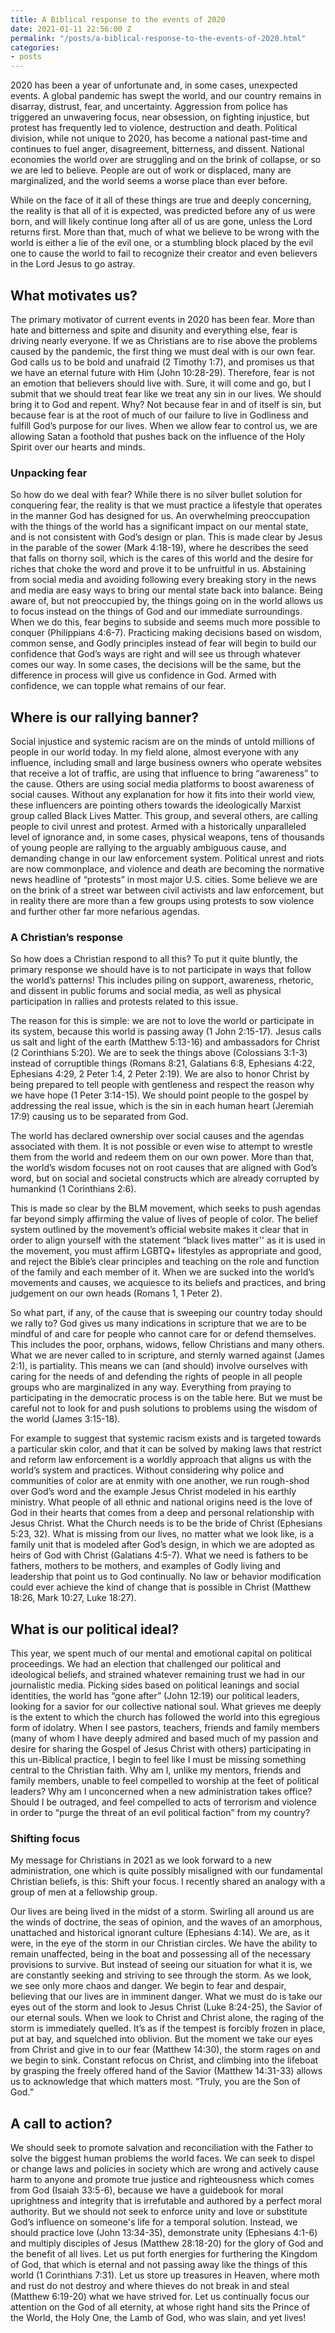 ```yaml
---
title: A Biblical response to the events of 2020
date: 2021-01-11 22:56:00 Z
permalink: "/posts/a-biblical-response-to-the-events-of-2020.html"
categories:
- posts
---
```


2020 has been a year of unfortunate and, in some cases, unexpected events. A global pandemic has swept the world, and our country remains in disarray, distrust, fear, and uncertainty. Aggression from police has triggered an unwavering focus, near obsession, on fighting injustice, but protest has frequently led to violence, destruction and death. Political division, while not unique to 2020, has become a national past-time and continues to fuel anger, disagreement, bitterness, and dissent. National economies the world over are struggling and on the brink of collapse, or so we are led to believe. People are out of work or displaced, many are marginalized, and the world seems a worse place than ever before.

While on the face of it all of these things are true and deeply concerning, the reality is that all of it is expected, was predicted before any of us were born, and will likely continue long after all of us are gone, unless the Lord returns first. More than that, much of what we believe to be wrong with the world is either a lie of the evil one, or a stumbling block placed by the evil one to cause the world to fail to recognize their creator and even believers in the Lord Jesus to go astray.

## What motivates us?

The primary motivator of current events in 2020 has been fear. More than hate and bitterness and spite and disunity and everything else, fear is driving nearly everyone. If we as Christians are to rise above the problems caused by the pandemic, the first thing we must deal with is our own fear. God calls us to be bold and unafraid (2 Timothy 1:7), and promises us that we have an eternal future with Him (John 10:28-29). Therefore, fear is not an emotion that believers should live with. Sure, it will come and go, but I submit that we should treat fear like we treat any sin in our lives. We should bring it to God and repent. Why? Not because fear in and of itself is sin, but because fear is at the root of much of our failure to live in Godliness and fulfill God’s purpose for our lives. When we allow fear to control us, we are allowing Satan a foothold that pushes back on the influence of the Holy Spirit over our hearts and minds.

### Unpacking fear

So how do we deal with fear? While there is no silver bullet solution for conquering fear, the reality is that we must practice a lifestyle that operates in the manner God has designed for us. An overwhelming preoccupation with the things of the world has a significant impact on our mental state, and is not consistent with God’s design or plan. This is made clear by Jesus in the parable of the sower (Mark 4:18-19), where he describes the seed that falls on thorny soil, which is the cares of this world and the desire for riches that choke the word and prove it to be unfruitful in us. Abstaining from social media and avoiding following every breaking story in the news and media are easy ways to bring our mental state back into balance. Being aware of, but not preoccupied by, the things going on in the world allows us to focus instead on the things of God and our immediate surroundings. When we do this, fear begins to subside and seems much more possible to conquer (Philippians 4:6-7). Practicing making decisions based on wisdom, common sense, and Godly principles instead of fear will begin to build our confidence that God’s ways are right and will see us through whatever comes our way. In some cases, the decisions will be the same, but the difference in process will give us confidence in God. Armed with confidence, we can topple what remains of our fear.

## Where is our rallying banner?

Social injustice and systemic racism are on the minds of untold millions of people in our world today. In my field alone, almost everyone with any influence, including small and large business owners who operate websites that receive a lot of traffic, are using that influence to bring “awareness” to the cause. Others are using social media platforms to boost awareness of social causes. Without any explanation for how it fits into their world view, these influencers are pointing others towards the ideologically Marxist group called Black Lives Matter. This group, and several others, are calling people to civil unrest and protest. Armed with a historically unparalleled level of ignorance and, in some cases, physical weapons, tens of thousands of young people are rallying to the arguably ambiguous cause, and demanding change in our law enforcement system. Political unrest and riots are now commonplace, and violence and death are becoming the normative news headline of “protests” in most major U.S. cities. Some believe we are on the brink of a street war between civil activists and law enforcement, but in reality there are more than a few groups using protests to sow violence and further other far more nefarious agendas.

### A Christian’s response

So how does a Christian respond to all this? To put it quite bluntly, the primary response we should have is to not participate in ways that follow the world’s patterns! This includes piling on support, awareness, rhetoric, and dissent in public forums and social media, as well as physical participation in rallies and protests related to this issue.

The reason for this is simple: we are not to love the world or participate in its system, because this world is passing away (1 John 2:15-17).  Jesus calls us salt and light of the earth (Matthew 5:13-16) and ambassadors for Christ (2 Corinthians 5:20). We are to seek the things above (Colossians 3:1-3) instead of corruptible things (Romans 8:21, Galatians 6:8, Ephesians 4:22, Ephesians 4:29, 2 Peter 1:4, 2 Peter 2:19). We are also to honor Christ by being prepared to tell people with gentleness and respect the reason why we have hope (1 Peter 3:14-15). We should point people to the gospel by addressing the real issue, which is the sin in each human heart (Jeremiah 17:9) causing us to be separated from God.

The world has declared ownership over social causes and the agendas associated with them. It is not possible or even wise to attempt to wrestle them from the world and redeem them on our own power. More than that, the world’s wisdom focuses not on root causes that are aligned with God’s word, but on social and societal constructs which are already corrupted by humankind (1 Corinthians 2:6).

This is made so clear by the BLM movement, which seeks to push agendas far beyond simply affirming the value of lives of people of color. The belief system outlined by the movement’s official website makes it clear that in order to align yourself with the statement “black lives matter'' as it is used in the movement, you must affirm LGBTQ+ lifestyles as appropriate and good, and reject the Bible’s clear principles and teaching on the role and function of the family and each member of it. When we are sucked into the world’s movements and causes, we acquiesce to its beliefs and practices, and bring judgement on our own heads (Romans 1, 1 Peter 2).

So what part, if any, of the cause that is sweeping our country today should we rally to? God gives us many indications in scripture that we are to be mindful of and care for people who cannot care for or defend themselves. This includes the poor, orphans, widows, fellow Christians and many others. What we are never called to in scripture, and sternly warned against (James 2:1), is partiality. This means we can (and should) involve ourselves with caring for the needs of and defending the rights of people in all people groups who are marginalized in any way. Everything from praying to participating in the democratic process is on the table here. But we must be careful not to look for and push solutions to problems using the wisdom of the world (James 3:15-18).

For example to suggest that systemic racism exists and is targeted towards a particular skin color, and that it can be solved by making laws that restrict and reform law enforcement is a worldly approach that aligns us with the world’s system and practices. Without considering why police and communities of color are at enmity with one another, we run rough-shod over God’s word and the example Jesus Christ modeled in his earthly ministry. What people of all ethnic and national origins need is the love of God in their hearts that comes from a deep and personal relationship with Jesus Christ. What the Church needs is to be the bride of Christ (Ephesians 5:23, 32). What is missing from our lives, no matter what we look like, is a family unit that is modeled after God’s design, in which we are adopted as heirs of God with Christ (Galatians 4:5-7). What we need is fathers to be fathers, mothers to be mothers, and examples of Godly living and leadership that point us to God continually. No law or behavior modification could ever achieve the kind of change that is possible in Christ (Matthew 18:26, Mark 10:27, Luke 18:27).

## What is our political ideal?

This year, we spent much of our mental and emotional capital on political proceedings. We had an election that challenged our political and ideological beliefs, and strained whatever remaining trust we had in our journalistic media. Picking sides based on political leanings and social identities, the world has “gone after” (John 12:19) our political leaders, looking for a savior for our collective national soul. What grieves me deeply is the extent to which the church has followed the world into this egregious form of idolatry. When I see pastors, teachers, friends and family members (many of whom I have deeply admired and based much of my passion and desire for sharing the Gospel of Jesus Christ with others) participating in this un-Biblical practice, I begin to feel like I must be missing something central to the Christian faith. Why am I, unlike my mentors, friends and family members, unable to feel compelled to worship at the feet of political leaders? Why am I unconcerned when a new administration takes office? Should I be outraged, and feel compelled to acts of terrorism and violence in order to “purge the threat of an evil political faction” from my country?

### Shifting focus

My message for Christians in 2021 as we look forward to a new administration, one which is quite possibly misaligned with our fundamental Christian beliefs, is this: Shift your focus. I recently shared an analogy with a group of men at a fellowship group.

Our lives are being lived in the midst of a storm. Swirling all around us are the winds of doctrine, the seas of opinion, and the waves of an amorphous, unattached and historical ignorant culture (Ephesians 4:14). We are, as it were, in the eye of the storm in our Christian circles. We have the ability to remain unaffected, being in the boat and possessing all of the necessary provisions to survive. But instead of seeing our situation for what it is, we are constantly seeking and striving to see through the storm. As we look, we see only more chaos and danger. We begin to fear and despair, believing that our lives are in imminent danger. What we must do is take our eyes out of the storm and look to Jesus Christ (Luke 8:24-25), the Savior of our eternal souls. When we look to Christ and Christ alone, the raging of the storm is immediately quelled. It’s as if the tempest is forcibly frozen in place, put at bay, and squelched into oblivion. But the moment we take our eyes from Christ and give in to our fear (Matthew 14:30), the storm rages on and we begin to sink. Constant refocus on Christ, and climbing into the lifeboat by grasping the freely offered hand of the Savior (Matthew 14:31-33) allows us to acknowledge that which matters most. “Truly, you are the Son of God.”

## A call to action?

We should seek to promote salvation and reconciliation with the Father to solve the biggest human problems the world faces. We can seek to dispel or change laws and policies in society which are wrong and actively cause harm to anyone and promote true justice and righteousness which comes from God (Isaiah 33:5-6), because we have a guidebook for moral uprightness and integrity that is irrefutable and authored by a perfect moral authority. But we should not seek to enforce unity and love or substitute God’s influence on someone's life for a temporal solution. Instead, we should practice love (John 13:34-35), demonstrate unity (Ephesians 4:1-6) and multiply disciples of Jesus (Matthew 28:18-20) for the glory of God and the benefit of all lives. Let us put forth energies for furthering the Kingdom of God, that which is eternal and not passing away like the things of this world (1 Corinthians 7:31). Let us store up treasures in Heaven, where moth and rust do not destroy and where thieves do not break in and steal (Matthew 6:19-20) what we have strived for. Let us continually focus our attention on the God of all eternity, at whose right hand sits the Prince of the World, the Holy One, the Lamb of God, who was slain, and yet lives!